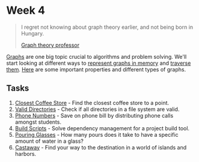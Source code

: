 # Week 4

> I regret not knowing about graph theory earlier,
> and not being born in Hungary.
>
> [Graph theory professor](http://mathprofessorquotes.tumblr.com/tagged/graph-theory)

[Graphs](materials/graph_traversals.md) are one big topic crucial to
algorithms and problem solving. We'll start looking at different ways
to [represent graphs in memory](materials/graph_representation.md) and
[traverse them](materials/graph_traversals.md).
[Here](materials/graph_properties.md) are some important properties
and different types of graphs.

## Tasks

1. [Closest Coffee Store](1-Closest-Coffee-Store/README.md) - Find the
  closest coffee store to a point.
1. [Valid Directories](2-Valid-Directories/README.md) - Check if all
  directories in a file system are valid.
1. [Phone Numbers](3-Phone-Numbers/README.md) - Save on phone bill by
  distributing phone calls amongst students.
1. [Build Scripts](4-Build-Scripts/README.md) - Solve dependency management
  for a project build tool.
1. [Pouring Glasses](5-Pouring-Glasses/README.md) - How many pours does it
  take to have a specific amount of water in a glass?
1. [Castaway](6-Castaway/README.md) - Find your way to the destination in
  a world of islands and harbors.

